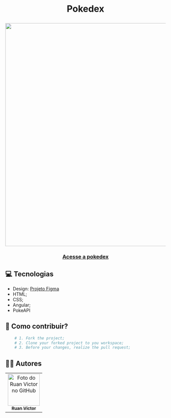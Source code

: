 <h1 align="center">Pokedex</p>
<img align="center" src="https://i.ibb.co/F6Z2T6J/hhf.png" width="700px">
<h3 align="center"><a href="https://pokedex-beryl-nine-16.vercel.app/">Acesse a pokedex</a></h3>

## 💻 Tecnologias

- Design: [Projeto Figma](https://www.figma.com/file/2TVRdgdPRzsMaS2ftHHi05/PokeAPI?type=design&node-id=0%3A1&mode=design&t=53A85npvq4lxWiLV-1)
- HTML;
- CSS;
- Angular;
- PokeAPI

## 🤝 Como contribuir?

```bash
    # 1. Fork the project;
    # 2. Clone your forked project to you workspace;
    # 3. Before your changes, realize the pull request;
```

## 👨‍💻 Autores
<table>
  <tr>
    <td align="center">
      <a href="https://github.com/ruanvcg">
        <img src="https://avatars.githubusercontent.com/u/62728646?v=4" width="100px;" alt="Foto do Ruan Victor no GitHub"/><br>
        <sub>
          <b>Ruan Victor</b>
        </sub>
      </a>
    </td>
  </tr>
</table>
